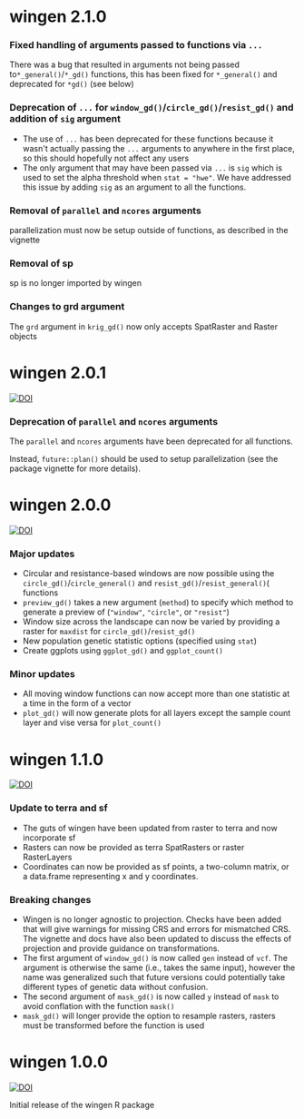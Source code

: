 # wingen 2.1.0

### Fixed handling of arguments passed to functions via `...`

There was a bug that resulted in arguments not being passed to`*_general()`/`*_gd()` functions, this has been fixed for `*_general()` and deprecated for `*gd()` (see below)

### Deprecation of `...` for `window_gd()`/`circle_gd()`/`resist_gd()` and addition of `sig` argument
- The use of `...` has been deprecated for these functions because it wasn't actually passing the `...` arguments to anywhere in the first place, so this should hopefully not affect any users
-  The only argument that may have been passed via `...` is `sig` which is used to set the alpha threshold when `stat = "hwe"`. We have addressed this issue by adding `sig` as an argument to all the functions.

### Removal of `parallel` and `ncores` arguments
parallelization must now be setup outside of functions, as described in the vignette

### Removal of sp

sp is no longer imported by wingen

### Changes to grd argument

The `grd` argument in `krig_gd()` now only accepts SpatRaster and Raster objects

# wingen 2.0.1

[![DOI](https://zenodo.org/badge/DOI/10.5281/zenodo.8125610.svg)](https://doi.org/10.5281/zenodo.8125610)

### Deprecation of `parallel` and `ncores` arguments

The `parallel` and `ncores` arguments have been deprecated for all functions. 

Instead, `future::plan()` should be used to setup parallelization (see the package vignette for more details).

# wingen 2.0.0

[![DOI](https://zenodo.org/badge/DOI/10.5281/zenodo.8125610.svg)](https://doi.org/10.5281/zenodo.8125610)

### Major updates
- Circular and resistance-based windows are now possible using the `circle_gd()`/`circle_general()` and `resist_gd()`/`resist_general()`( functions
- `preview_gd()` takes a new argument (`method`) to specify which method to generate a preview of (`"window"`, `"circle"`, or `"resist"`)
- Window size across the landscape can now be varied by providing a raster for `maxdist` for  `circle_gd()`/`resist_gd()`
- New population genetic statistic options (specified using `stat`)
- Create ggplots using `ggplot_gd()` and `ggplot_count()`

### Minor updates
- All moving window functions can now accept more than one statistic at a time in the form of a vector
- `plot_gd()` will now generate plots for all layers except the sample count layer and vise versa for `plot_count()`

# wingen 1.1.0

[![DOI](https://zenodo.org/badge/DOI/10.5281/zenodo.7637712.svg)](https://doi.org/10.5281/zenodo.7637712)

### Update to terra and sf
- The guts of wingen have been updated from raster to terra and now incorporate sf
- Rasters can now be provided as terra SpatRasters or raster RasterLayers
- Coordinates can now be provided as sf points, a two-column matrix, or a data.frame representing x and y coordinates.

### Breaking changes
- Wingen is no longer agnostic to projection. Checks have been added that will give warnings for missing CRS and errors for mismatched CRS. The vignette and docs have also been updated to discuss the effects of projection and provide guidance on transformations.
- The first argument of `window_gd()` is now called `gen` instead of `vcf`. The argument is otherwise the same (i.e., takes the same input), however the name was generalized such that future versions could potentially take different types of genetic data without confusion.
- The second argument of `mask_gd()` is now called `y` instead of `mask` to avoid conflation with the function `mask()`
- `mask_gd()` will longer provide the option to resample rasters, rasters must be transformed before the function is used

# wingen 1.0.0

[![DOI](https://zenodo.org/badge/DOI/10.5281/zenodo.7199558.svg)](https://doi.org/10.5281/zenodo.7199558)

Initial release of the wingen R package
